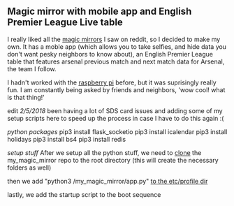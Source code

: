 ## Magic mirror with mobile app and English Premier League Live table
I really liked all the [magic mirrors](https://www.reddit.com/r/raspberry_pi/comments/3oktfu/magic_mirror_how_to/) I saw on reddit, so I decided to make my own. It has a moble app (which allows you to take selfies, and hide data you don't want pesky neighbors to know about), an English Premier League table that features arsenal previous match and next match data for Arsenal, the team I follow.


I hadn't worked with the [raspberry pi](https://www.raspberrypi.org/) before, but it was suprisingly really fun. I am constantly being asked by friends and neighbors, 'wow cool! what is that thing!'

edit *2/5/2018* 
been having a lot of SDS card issues and adding some of my setup scripts here to speed up the process in case I have to do this again 
:(

*python packages*
pip3 install flask_socketio
pip3 install icalendar
pip3 install holidays
pip3 install bs4
pip3 install redis

*setup stuff*
After we setup all the python stuff, we need to [clone](https://www.raspberrypi-spy.co.uk/2015/02/how-to-autorun-a-python-script-on-raspberry-pi-boot/) the my_magic_mirror repo to the root directory (this will create the necessary folders as well)

then we add "python3 /my_magic_mirror/app.py" [to the etc/profile dir](https://www.raspberrypi-spy.co.uk/2015/02/how-to-autorun-a-python-script-on-raspberry-pi-boot/)

lastly, we add the startup script to the boot sequence
